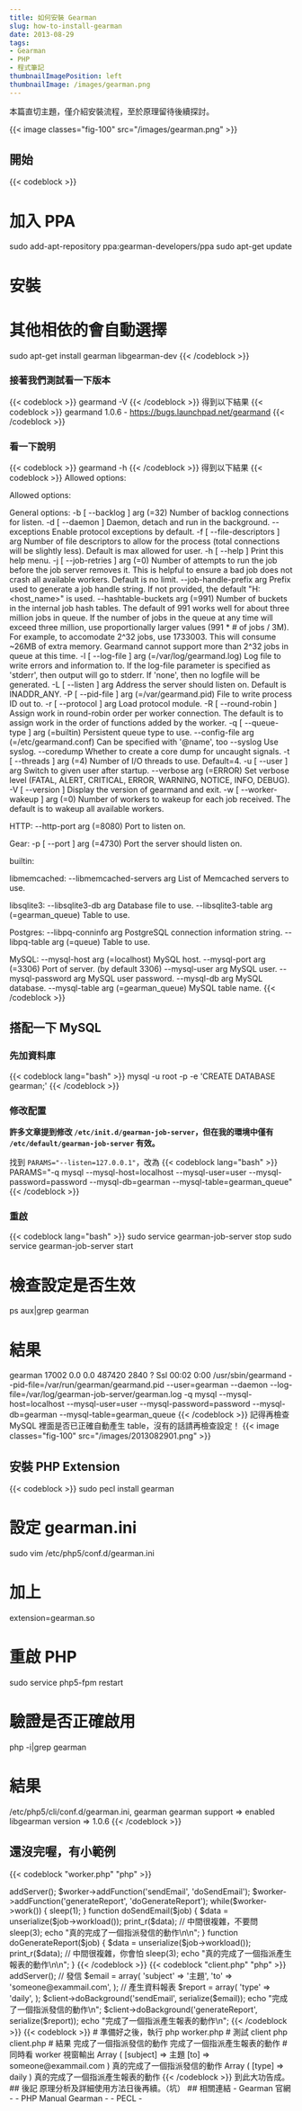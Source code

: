 ```yaml
---
title: 如何安裝 Gearman
slug: how-to-install-gearman
date: 2013-08-29
tags:
- Gearman
- PHP
- 程式筆記
thumbnailImagePosition: left
thumbnailImage: /images/gearman.png
---
```


本篇直切主題，僅介紹安裝流程，至於原理留待後續探討。

<!--more-->

{{< image classes="fig-100" src="/images/gearman.png" >}}

## 開始

{{< codeblock >}}
# 加入 PPA
sudo add-apt-repository ppa:gearman-developers/ppa
sudo apt-get update

# 安裝
# 其他相依的會自動選擇
sudo apt-get install gearman libgearman-dev
{{< /codeblock >}}

### 接著我們測試看一下版本
{{< codeblock >}}
gearmand -V
{{< /codeblock >}}
得到以下結果
{{< codeblock >}}
gearmand 1.0.6 - https://bugs.launchpad.net/gearmand
{{< /codeblock >}}

### 看一下說明
{{< codeblock >}}
gearmand -h
{{< /codeblock >}}
得到以下結果
{{< codeblock >}}
Allowed options:

Allowed options:

General options:
  -b [ --backlog ] arg (=32)            Number of backlog connections for 
                                        listen.
  -d [ --daemon ]                       Daemon, detach and run in the 
                                        background.
  --exceptions                          Enable protocol exceptions by default.
  -f [ --file-descriptors ] arg         Number of file descriptors to allow for
                                        the process (total connections will be 
                                        slightly less). Default is max allowed 
                                        for user.
  -h [ --help ]                         Print this help menu.
  -j [ --job-retries ] arg (=0)         Number of attempts to run the job 
                                        before the job server removes it. This 
                                        is helpful to ensure a bad job does not
                                        crash all available workers. Default is
                                        no limit.
  --job-handle-prefix arg               Prefix used to generate a job handle 
                                        string. If not provided, the default 
                                        "H:<host_name>" is used.
  --hashtable-buckets arg (=991)        Number of buckets in the internal job 
                                        hash tables. The default of 991 works 
                                        well for about three million jobs in 
                                        queue. If the number of jobs in the 
                                        queue at any time will exceed three 
                                        million, use proportionally larger 
                                        values (991 * # of jobs / 3M). For 
                                        example, to accomodate 2^32 jobs, use 
                                        1733003. This will consume ~26MB of 
                                        extra memory. Gearmand cannot support 
                                        more than 2^32 jobs in queue at this 
                                        time.
  -l [ --log-file ] arg (=/var/log/gearmand.log)
                                        Log file to write errors and 
                                        information to. If the log-file 
                                        parameter is specified as 'stderr', 
                                        then output will go to stderr. If 
                                        'none', then no logfile will be 
                                        generated.
  -L [ --listen ] arg                   Address the server should listen on. 
                                        Default is INADDR_ANY.
  -P [ --pid-file ] arg (=/var/gearmand.pid)
                                        File to write process ID out to.
  -r [ --protocol ] arg                 Load protocol module.
  -R [ --round-robin ]                  Assign work in round-robin order per 
                                        worker connection. The default is to 
                                        assign work in the order of functions 
                                        added by the worker.
  -q [ --queue-type ] arg (=builtin)    Persistent queue type to use.
  --config-file arg (=/etc/gearmand.conf)
                                        Can be specified with '@name', too
  --syslog                              Use syslog.
  --coredump                            Whether to create a core dump for 
                                        uncaught signals.
  -t [ --threads ] arg (=4)             Number of I/O threads to use. 
                                        Default=4.
  -u [ --user ] arg                     Switch to given user after startup.
  --verbose arg (=ERROR)                Set verbose level (FATAL, ALERT, 
                                        CRITICAL, ERROR, WARNING, NOTICE, INFO,
                                        DEBUG).
  -V [ --version ]                      Display the version of gearmand and 
                                        exit.
  -w [ --worker-wakeup ] arg (=0)       Number of workers to wakeup for each 
                                        job received. The default is to wakeup 
                                        all available workers.

HTTP:
  --http-port arg (=8080) Port to listen on.

Gear:
  -p [ --port ] arg (=4730) Port the server should listen on.

builtin:

libmemcached:
  --libmemcached-servers arg List of Memcached servers to use.

libsqlite3:
  --libsqlite3-db arg                   Database file to use.
  --libsqlite3-table arg (=gearman_queue)
                                        Table to use.

Postgres:
  --libpq-conninfo arg       PostgreSQL connection information string.
  --libpq-table arg (=queue) Table to use.

MySQL:
  --mysql-host arg (=localhost)      MySQL host.
  --mysql-port arg (=3306)           Port of server. (by default 3306)
  --mysql-user arg                   MySQL user.
  --mysql-password arg               MySQL user password.
  --mysql-db arg                     MySQL database.
  --mysql-table arg (=gearman_queue) MySQL table name.
{{< /codeblock >}}

## 搭配一下 MySQL
### 先加資料庫
{{< codeblock lang="bash" >}}
mysql -u root -p -e 'CREATE DATABASE gearman;'
{{< /codeblock >}}

### 修改配置

**許多文章提到修改 `/etc/init.d/gearman-job-server`，但在我的環境中僅有 `/etc/default/gearman-job-server` 有效。**

找到 `PARAMS="--listen=127.0.0.1"`，改為
{{< codeblock lang="bash" >}}
PARAMS="-q mysql --mysql-host=localhost --mysql-user=user --mysql-password=password --mysql-db=gearman --mysql-table=gearman_queue"
{{< /codeblock >}}

### 重啟
{{< codeblock lang="bash" >}}
sudo service gearman-job-server stop
sudo service gearman-job-server start

# 檢查設定是否生效
ps aux|grep gearman
# 結果
gearman  17002  0.0  0.0 487420  2840 ?        Ssl  00:02   0:00 /usr/sbin/gearmand --pid-file=/var/run/gearman/gearmand.pid --user=gearman --daemon --log-file=/var/log/gearman-job-server/gearman.log 
  -q mysql 
  --mysql-host=localhost 
  --mysql-user=user 
  --mysql-password=password 
  --mysql-db=gearman 
  --mysql-table=gearman_queue
{{< /codeblock >}}
記得再檢查 MySQL 裡面是否已正確自動產生 table，沒有的話請再檢查設定！
{{< image classes="fig-100" src="/images/2013082901.png" >}}

## 安裝 PHP Extension
{{< codeblock >}}
sudo pecl install gearman

# 設定 gearman.ini
sudo vim /etc/php5/conf.d/gearman.ini

# 加上
extension=gearman.so

# 重啟 PHP
sudo service php5-fpm restart

# 驗證是否正確啟用
php -i|grep gearman
# 結果
/etc/php5/cli/conf.d/gearman.ini,
gearman
gearman support => enabled
libgearman version => 1.0.6
{{< /codeblock >}}

## 還沒完喔，有小範例

{{< codeblock "worker.php" "php" >}}
<?php
$worker = new GearmanWorker();
$worker->addServer();
$worker->addFunction('sendEmail', 'doSendEmail');
$worker->addFunction('generateReport', 'doGenerateReport');

while($worker->work()) {
    sleep(1);
}
function doSendEmail($job)
{
    $data = unserialize($job->workload());
    print_r($data);

    // 中間很複雜，不要問
    sleep(3);
    echo "真的完成了一個指派發信的動作\n\n";
}
function doGenerateReport($job)
{
    $data = unserialize($job->workload());
    print_r($data);

    // 中間很複雜，你會怕
    sleep(3);
    echo "真的完成了一個指派產生報表的動作\n\n";
}
{{< /codeblock >}}

{{< codeblock "client.php" "php" >}}
<?php

$client = new GearmanClient();
$client->addServer();

// 發信
$email = array(
    'subject'  => '主題',
    'to' => 'someone@exammail.com',
);

// 產生資料報表
$report = array(
    'type' => 'daily',
);

$client->doBackground('sendEmail', serialize($email));
echo "完成了一個指派發信的動作\n";
$client->doBackground('generateReport', serialize($report));
echo "完成了一個指派產生報表的動作\n";
{{< /codeblock >}}

{{< codeblock >}}
# 準備好之後，執行
php worker.php

# 測試 client
php client.php
# 結果
完成了一個指派發信的動作
完成了一個指派產生報表的動作

# 同時看 worker 視窗輸出
Array
(
    [subject] => 主題
    [to] => someone@exammail.com
)
真的完成了一個指派發信的動作

Array
(
    [type] => daily
)
真的完成了一個指派產生報表的動作
{{< /codeblock >}}
到此大功告成。

## 後記
原理分析及詳細使用方法日後再續。（坑）

## 相關連結
- Gearman 官網 - <http://gearman.org/>
- PHP Manual Gearman - <http://php.net/manual/en/book.gearman.php>
- PECL - <http://pecl.php.net/package/gearman>
